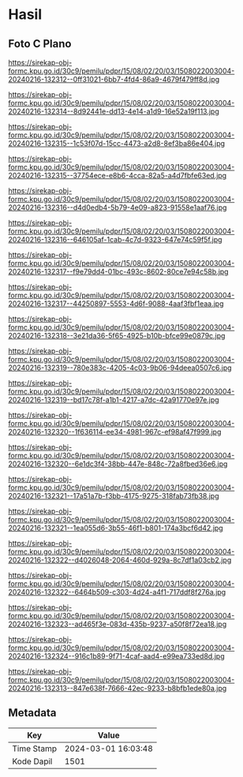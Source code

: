 # Hasil

## Foto C Plano

https://sirekap-obj-formc.kpu.go.id/30c9/pemilu/pdpr/15/08/02/20/03/1508022003004-20240216-132312--0ff31021-6bb7-4fd4-86a9-4679f479ff8d.jpg

https://sirekap-obj-formc.kpu.go.id/30c9/pemilu/pdpr/15/08/02/20/03/1508022003004-20240216-132314--8d92441e-dd13-4e14-a1d9-16e52a19f113.jpg

https://sirekap-obj-formc.kpu.go.id/30c9/pemilu/pdpr/15/08/02/20/03/1508022003004-20240216-132315--1c53f07d-15cc-4473-a2d8-8ef3ba86e404.jpg

https://sirekap-obj-formc.kpu.go.id/30c9/pemilu/pdpr/15/08/02/20/03/1508022003004-20240216-132315--37754ece-e8b6-4cca-82a5-a4d7fbfe63ed.jpg

https://sirekap-obj-formc.kpu.go.id/30c9/pemilu/pdpr/15/08/02/20/03/1508022003004-20240216-132316--d4d0edb4-5b79-4e09-a823-91558e1aaf76.jpg

https://sirekap-obj-formc.kpu.go.id/30c9/pemilu/pdpr/15/08/02/20/03/1508022003004-20240216-132316--646105af-1cab-4c7d-9323-647e74c59f5f.jpg

https://sirekap-obj-formc.kpu.go.id/30c9/pemilu/pdpr/15/08/02/20/03/1508022003004-20240216-132317--f9e79dd4-01bc-493c-8602-80ce7e94c58b.jpg

https://sirekap-obj-formc.kpu.go.id/30c9/pemilu/pdpr/15/08/02/20/03/1508022003004-20240216-132317--44250897-5553-4d6f-9088-4aaf3fbf1eaa.jpg

https://sirekap-obj-formc.kpu.go.id/30c9/pemilu/pdpr/15/08/02/20/03/1508022003004-20240216-132318--3e21da36-5f65-4925-b10b-bfce99e0879c.jpg

https://sirekap-obj-formc.kpu.go.id/30c9/pemilu/pdpr/15/08/02/20/03/1508022003004-20240216-132319--780e383c-4205-4c03-9b06-94deea0507c6.jpg

https://sirekap-obj-formc.kpu.go.id/30c9/pemilu/pdpr/15/08/02/20/03/1508022003004-20240216-132319--bd17c78f-a1b1-4217-a7dc-42a91770e97e.jpg

https://sirekap-obj-formc.kpu.go.id/30c9/pemilu/pdpr/15/08/02/20/03/1508022003004-20240216-132320--1f636114-ee34-4981-967c-ef98af47f999.jpg

https://sirekap-obj-formc.kpu.go.id/30c9/pemilu/pdpr/15/08/02/20/03/1508022003004-20240216-132320--6e1dc3f4-38bb-447e-848c-72a8fbed36e6.jpg

https://sirekap-obj-formc.kpu.go.id/30c9/pemilu/pdpr/15/08/02/20/03/1508022003004-20240216-132321--17a51a7b-f3bb-4175-9275-318fab73fb38.jpg

https://sirekap-obj-formc.kpu.go.id/30c9/pemilu/pdpr/15/08/02/20/03/1508022003004-20240216-132321--1ea055d6-3b55-46f1-b801-174a3bcf6d42.jpg

https://sirekap-obj-formc.kpu.go.id/30c9/pemilu/pdpr/15/08/02/20/03/1508022003004-20240216-132322--d4026048-2064-460d-929a-8c7df1a03cb2.jpg

https://sirekap-obj-formc.kpu.go.id/30c9/pemilu/pdpr/15/08/02/20/03/1508022003004-20240216-132322--6464b509-c303-4d24-a4f1-717ddf8f276a.jpg

https://sirekap-obj-formc.kpu.go.id/30c9/pemilu/pdpr/15/08/02/20/03/1508022003004-20240216-132323--ad465f3e-083d-435b-9237-a50f8f72ea18.jpg

https://sirekap-obj-formc.kpu.go.id/30c9/pemilu/pdpr/15/08/02/20/03/1508022003004-20240216-132324--916c1b89-9f71-4caf-aad4-e99ea733ed8d.jpg

https://sirekap-obj-formc.kpu.go.id/30c9/pemilu/pdpr/15/08/02/20/03/1508022003004-20240216-132313--847e638f-7666-42ec-9233-b8bfb1ede80a.jpg


## Metadata

| Key        | Value               |
| ---------- | ------------------- |
| Time Stamp | 2024-03-01 16:03:48 |
| Kode Dapil | 1501                |



